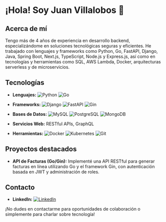 # ¡Hola! Soy Juan Villalobos 👋

## Acerca de mí

Tengo más de 4 años de experiencia en desarrollo backend, especializándome en soluciones tecnológicas seguras y eficientes. He trabajado con lenguajes y frameworks como Python, Go, FastAPI, Django, Java, Spring Boot, Next.js, TypeScript, Node.js y Express.js, así como en tecnologías y herramientas como SQL, AWS Lambda, Docker, arquitecturas serverless y de microservicios.

## Tecnologías
- **Lenguajes:** 
  ![Python](https://img.shields.io/badge/-Python-blue?style=flat-square&logo=python&logoColor=white)
  ![Go](https://img.shields.io/badge/-Go-00ADD8?style=flat-square&logo=go&logoColor=white)

- **Frameworks:** 
  ![Django](https://img.shields.io/badge/-Django-darkgreen?style=flat-square&logo=django&logoColor=white)
  ![FastAPI](https://img.shields.io/badge/-FastAPI-green?style=flat-square&logo=fastapi&logoColor=white)
  ![Gin](https://img.shields.io/badge/-Gin-00ADD8?style=flat-square&logo=go&logoColor=white)

- **Bases de Datos:** 
  ![MySQL](https://img.shields.io/badge/-MySQL-blue?style=flat-square&logo=mysql&logoColor=white)
  ![PostgreSQL](https://img.shields.io/badge/-PostgreSQL-blue?style=flat-square&logo=postgresql&logoColor=white)
  ![MongoDB](https://img.shields.io/badge/-MongoDB-green?style=flat-square&logo=mongodb&logoColor=white)

- **Servicios Web:** RESTful APIs, GraphQL

- **Herramientas:** 
  ![Docker](https://img.shields.io/badge/-Docker-blue?style=flat-square&logo=docker&logoColor=white)
  ![Kubernetes](https://img.shields.io/badge/-Kubernetes-blue?style=flat-square&logo=kubernetes&logoColor=white)
  ![Git](https://img.shields.io/badge/-Git-black?style=flat-square&logo=git&logoColor=white)

## Proyectos destacados
- **API de Facturas (Go/Gin):** 
  Implementé una API RESTful para generar facturas en línea utilizando Go y el framework Gin, con autenticación basada en JWT y administración de roles.

## Contacto
- **LinkedIn:** 
  [![LinkedIn](https://img.shields.io/badge/-Juan%20J.%20Villalobos-blue?style=flat-square&logo=linkedin&logoColor=white)](https://www.linkedin.com/in/jjvnz/)

¡No dudes en contactarme para oportunidades de colaboración o simplemente para charlar sobre tecnología!

